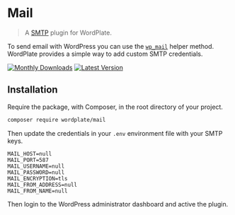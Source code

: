# Mail

> A [SMTP](https://developer.wordpress.org/reference/hooks/phpmailer_init/) plugin for WordPlate.

To send email with WordPress you can use the [`wp_mail`](https://developer.wordpress.org/reference/functions/wp_mail) helper method. WordPlate provides a simple way to add custom SMTP credentials.

[![Monthly Downloads](https://badgen.net/packagist/dm/wordplate/mail)](https://packagist.org/packages/wordplate/mail/stats)
[![Latest Version](https://badgen.net/packagist/v/wordplate/mail)](https://packagist.org/packages/wordplate/mail)

## Installation

Require the package, with Composer, in the root directory of your project.

```sh
composer require wordplate/mail
```

Then update the credentials in your `.env` environment file with your SMTP keys.

```
MAIL_HOST=null
MAIL_PORT=587
MAIL_USERNAME=null
MAIL_PASSWORD=null
MAIL_ENCRYPTION=tls
MAIL_FROM_ADDRESS=null
MAIL_FROM_NAME=null
```

Then login to the WordPress administrator dashboard and active the plugin.


